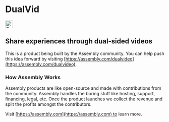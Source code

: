 # DualVid

<a href="https://assembly.com/dualvideo/bounties"><img src="https://asm-badger.herokuapp.com/dualvideo/badges/tasks.svg" height="24px" alt="Open Tasks" /></a>

## Share experiences through dual-sided videos

This is a product being built by the Assembly community. You can help push this idea forward by visiting [https://assembly.com/dualvideo](https://assembly.com/dualvideo).

### How Assembly Works

Assembly products are like open-source and made with contributions from the community. Assembly handles the boring stuff like hosting, support, financing, legal, etc. Once the product launches we collect the revenue and split the profits amongst the contributors.

Visit [https://assembly.com](https://assembly.com) to learn more.
